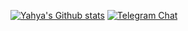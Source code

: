 [![Yahya's Github stats](https://github-readme-stats.vercel.app/api?username=farhadhp&show_icons=true)](https://github.com/farhadhp/farhadhp)
[![Telegram Chat](https://img.shields.io/badge/Chat-Telegram-blue.svg)](https://t.me/FarhadxFarhad)
